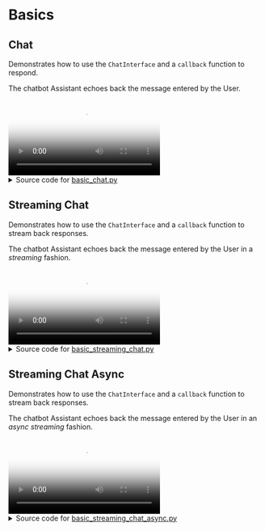# Basics

## Chat

Demonstrates how to use the `ChatInterface` and a `callback` function to respond.

The chatbot Assistant echoes back the message entered by the User.

<video controls poster="../assets/thumbnails/basic_chat.png" >
    <source src="../assets/videos/basic_chat.mp4" type="video/mp4"
    style="max-height: 400px; max-width: 600px;">
    Your browser does not support the video tag.
</video>



<details>

<summary>Source code for <a href='../examples/basics/basic_chat.py' target='_blank'>basic_chat.py</a></summary>

```python
"""
Demonstrates how to use the `ChatInterface` and a `callback` function to respond.

The chatbot Assistant echoes back the message entered by the User.
"""

import panel as pn

pn.extension(design="material")


def callback(contents: str, user: str, instance: pn.widgets.ChatInterface):
    message = f"Echoing {user}: {contents}"
    return message


chat_interface = pn.widgets.ChatInterface(callback=callback)
chat_interface.send(
    "Enter a message in the TextInput below and receive an echo!",
    user="System",
    respond=False,
)
chat_interface.servable()
```
</details>


## Streaming Chat

Demonstrates how to use the `ChatInterface` and a `callback` function to stream back
responses.

The chatbot Assistant echoes back the message entered by the User in a *streaming*
fashion.

<video controls poster="../assets/thumbnails/basic_streaming_chat.png" >
    <source src="../assets/videos/basic_streaming_chat.mp4" type="video/mp4"
    style="max-height: 400px; max-width: 600px;">
    Your browser does not support the video tag.
</video>



<details>

<summary>Source code for <a href='../examples/basics/basic_streaming_chat.py' target='_blank'>basic_streaming_chat.py</a></summary>

```python
"""
Demonstrates how to use the `ChatInterface` and a `callback` function to stream back
responses.

The chatbot Assistant echoes back the message entered by the User in a *streaming*
fashion.
"""


from time import sleep

import panel as pn

pn.extension(design="material")


def callback(contents: str, user: str, instance: pn.widgets.ChatInterface):
    sleep(1)
    message = ""
    for char in f"Echoing {user}: {contents}":
        sleep(0.05)
        message += char
        yield message


chat_interface = pn.widgets.ChatInterface(callback=callback)
chat_interface.send(
    "Enter a message in the TextInput below and receive an echo!",
    user="System",
    respond=False,
)
chat_interface.servable()
```
</details>


## Streaming Chat Async

Demonstrates how to use the `ChatInterface` and a `callback` function to
stream back responses.

The chatbot Assistant echoes back the message entered by the User in an
*async streaming* fashion.

<video controls poster="../assets/thumbnails/basic_streaming_chat_async.png" >
    <source src="../assets/videos/basic_streaming_chat_async.mp4" type="video/mp4"
    style="max-height: 400px; max-width: 600px;">
    Your browser does not support the video tag.
</video>



<details>

<summary>Source code for <a href='../examples/basics/basic_streaming_chat_async.py' target='_blank'>basic_streaming_chat_async.py</a></summary>

```python
"""
Demonstrates how to use the `ChatInterface` and a `callback` function to
stream back responses.

The chatbot Assistant echoes back the message entered by the User in an
*async streaming* fashion.
"""


from asyncio import sleep

import panel as pn

pn.extension()


async def callback(contents: str, user: str, instance: pn.widgets.ChatInterface):
    await sleep(1)
    message = ""
    for char in "Echoing User: " + contents:
        await sleep(0.05)
        message += char
        yield message


chat_interface = pn.widgets.ChatInterface(callback=callback)
chat_interface.send(
    "Enter a message in the TextInput below and receive an echo!",
    user="System",
    respond=False,
)
chat_interface.servable()
```
</details>